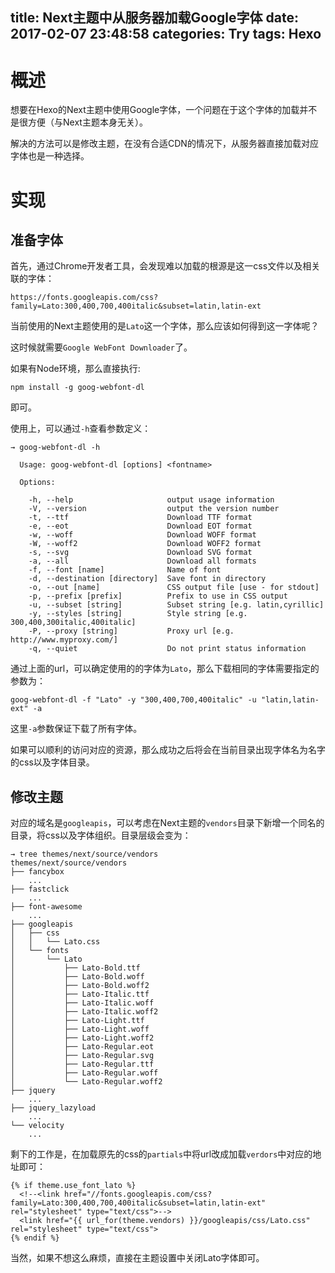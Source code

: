 title: Next主题中从服务器加载Google字体
date: 2017-02-07 23:48:58
categories: Try
tags: Hexo
---

# 概述

想要在Hexo的Next主题中使用Google字体，一个问题在于这个字体的加载并不是很方便（与Next主题本身无关）。

解决的方法可以是修改主题，在没有合适CDN的情况下，从服务器直接加载对应字体也是一种选择。

# 实现

## 准备字体

首先，通过Chrome开发者工具，会发现难以加载的根源是这一css文件以及相关联的字体：

```
https://fonts.googleapis.com/css?family=Lato:300,400,700,400italic&subset=latin,latin-ext
```

当前使用的Next主题使用的是`Lato`这一个字体，那么应该如何得到这一字体呢？

这时候就需要`Google WebFont Downloader`了。

如果有Node环境，那么直接执行:

```
npm install -g goog-webfont-dl
```

即可。

使用上，可以通过`-h`查看参数定义：

```
→ goog-webfont-dl -h

  Usage: goog-webfont-dl [options] <fontname>

  Options:

    -h, --help                     output usage information
    -V, --version                  output the version number
    -t, --ttf                      Download TTF format
    -e, --eot                      Download EOT format
    -w, --woff                     Download WOFF format
    -W, --woff2                    Download WOFF2 format
    -s, --svg                      Download SVG format
    -a, --all                      Download all formats
    -f, --font [name]              Name of font
    -d, --destination [directory]  Save font in directory
    -o, --out [name]               CSS output file [use - for stdout]
    -p, --prefix [prefix]          Prefix to use in CSS output
    -u, --subset [string]          Subset string [e.g. latin,cyrillic]
    -y, --styles [string]          Style string [e.g. 300,400,300italic,400italic]
    -P, --proxy [string]           Proxy url [e.g. http://www.myproxy.com/]
    -q, --quiet                    Do not print status information
```

通过上面的url，可以确定使用的的字体为`Lato`，那么下载相同的字体需要指定的参数为：

```
goog-webfont-dl -f "Lato" -y "300,400,700,400italic" -u "latin,latin-ext" -a
```

这里`-a`参数保证下载了所有字体。

如果可以顺利的访问对应的资源，那么成功之后将会在当前目录出现字体名为名字的css以及字体目录。

## 修改主题

对应的域名是`googleapis`，可以考虑在Next主题的`vendors`目录下新增一个同名的目录，将css以及字体组织。目录层级会变为：

```
→ tree themes/next/source/vendors
themes/next/source/vendors
├── fancybox
    ...
├── fastclick
    ...
├── font-awesome
    ...
├── googleapis
│   ├── css
│   │   └── Lato.css
│   └── fonts
│       └── Lato
│           ├── Lato-Bold.ttf
│           ├── Lato-Bold.woff
│           ├── Lato-Bold.woff2
│           ├── Lato-Italic.ttf
│           ├── Lato-Italic.woff
│           ├── Lato-Italic.woff2
│           ├── Lato-Light.ttf
│           ├── Lato-Light.woff
│           ├── Lato-Light.woff2
│           ├── Lato-Regular.eot
│           ├── Lato-Regular.svg
│           ├── Lato-Regular.ttf
│           ├── Lato-Regular.woff
│           └── Lato-Regular.woff2
├── jquery
    ...
├── jquery_lazyload
    ...
└── velocity
    ...
```

剩下的工作是，在加载原先的css的`partials`中将url改成加载`verdors`中对应的地址即可：

```
{% if theme.use_font_lato %}
  <!--<link href="//fonts.googleapis.com/css?family=Lato:300,400,700,400italic&subset=latin,latin-ext" rel="stylesheet" type="text/css">-->
  <link href="{{ url_for(theme.vendors) }}/googleapis/css/Lato.css" rel="stylesheet" type="text/css">
{% endif %}
```

当然，如果不想这么麻烦，直接在主题设置中关闭Lato字体即可。


